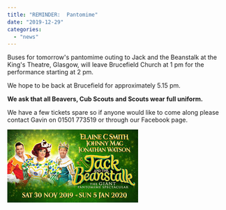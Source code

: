 ```yaml
---
title: "REMINDER:  Pantomime"
date: "2019-12-29"
categories: 
  - "news"
---
```


Buses for tomorrow's pantomime outing to Jack and the Beanstalk at the King's Theatre, Glasgow, will leave Brucefield Church at 1 pm for the performance starting at 2 pm.

We hope to be back at Brucefield for approximately 5.15 pm.

**We ask that all Beavers, Cub Scouts and Scouts wear full uniform.**

We have a few tickets spare so if anyone would like to come along please contact Gavin on 01501 773519 or through our Facebook page.

![Image result for Jack and the Beanstalk Glasgow](images/141cf-image.jpeg)
